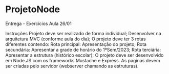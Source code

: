 # ProjetoNode

Entrega - Exercícios Aula 26/01

Instruções
Projeto deve ser realizado de forma individual;
Desenvolver na arquitetura MVC (conforme aula do dia);
O projeto deve ter 3 rotas diferentes contendo:
Rota principal: Apresentação do projeto;
Rota secundária: Apresentar a grade de horário do 1ºSem/2023;
Rota terciária: Apresentar a estrutura (histórico escolar);
O projeto deve ser desenvolvido em Node.JS com os frameworks Mustache e Express.
As paginas devem ser criadas pelo servidor (webserver chamando as estruturas).
